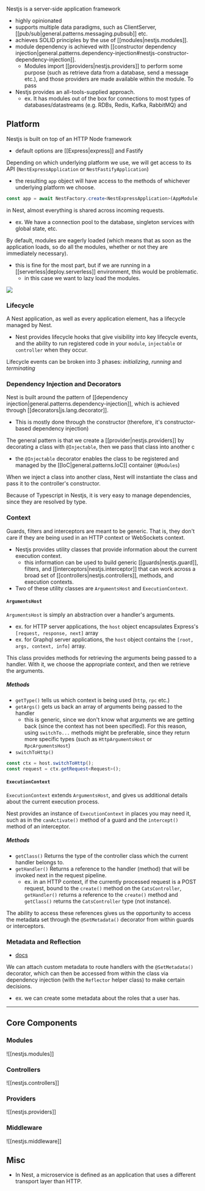 
Nestjs is a server-side application framework
- highly opinionated
- supports multiple data paradigms, such as ClientServer, [[pub/sub|general.patterns.messaging.pubsub]] etc.
- achieves SOLID principles by the use of [[modules|nestjs.modules]].
- module dependency is achieved with [[constructor dependency injection|general.patterns.dependency-injection#nestjs-constructor-dependency-injection]]. 
  - Modules import [[providers|nestjs.providers]] to perform some purpose (such as retrieve data from a database, send a message etc.), and those providers are made available within the module. To pass
- Nestjs provides an all-tools-supplied approach. 
  - ex. It has modules out of the box for connections to most types of databases/datastreams (e.g. RDBs, Redis, Kafka, RabbitMQ) and 

## Platform
Nestjs is built on top of an HTTP Node framework
- default options are [[Express|express]] and Fastify

Depending on which underlying platform we use, we will get access to its API (`NestExpressApplication` or `NestFastifyApplication`)
- the resulting `app` object will have access to the methods of whichever underlying platform we choose.
```ts
const app = await NestFactory.create<NestExpressApplication>(AppModule);
```

in Nest, almost everything is shared across incoming requests. 
- ex. We have a connection pool to the database, singleton services with global state, etc.

By default, modules are eagerly loaded (which means that as soon as the application loads, so do all the modules, whether or not they are immediately necessary).
- this is fine for the most part, but if we are running in a [[serverless|deploy.serverless]] environment, this would be problematic.
  - in this case we want to lazy load the modules.

![](/assets/images/2022-05-16-13-27-38.png)

### Lifecycle
A Nest application, as well as every application element, has a lifecycle managed by Nest. 
- Nest provides lifecycle hooks that give visibility into key lifecycle events, and the ability to run registered code in your `module`, `injectable` or `controller` when they occur.

Lifecycle events can be broken into 3 phases: *initializing*, *running* and *terminating*

### Dependency Injection and Decorators
Nest is built around the pattern of [[dependency injection|general.patterns.dependency-injection]], which is achieved through [[decorators|js.lang.decorator]].
- This is mostly done through the constructor (therefore, it's constructor-based dependency injection)

The general pattern is that we create a [[provider|nestjs.providers]] by decorating a class with `@Injectable`, then we pass that class into another c
- the `@Injectable` decorator enables the class to be registered and managed by the [[IoC|general.patterns.IoC]] container (`@Modules`)

When we inject a class into another class, Nest will instantiate the class and pass it to the controller's constructor.

Because of Typescript in Nestjs, it is very easy to manage dependencies, since they are resolved by type.

### Context
Guards, filters and interceptors are meant to be generic. That is, they don't care if they are being used in an HTTP context or WebSockets context.
- Nestjs provides utility classes that provide information about the current execution context.
  - this information can be used to build generic [[guards|nestjs.guard]], filters, and [[interceptors|nestjs.interceptor]] that can work across a broad set of [[controllers|nestjs.controllers]], methods, and execution contexts.
- Two of these utility classes are `ArgumentsHost` and `ExecutionContext`.

#### `ArgumentsHost`
`ArgumentsHost` is simply an abstraction over a handler's arguments.
- ex. for HTTP server applications, the `host` object encapsulates Express's `[request, response, next]` array
- ex. for Graphql server applications, the `host` object contains the `[root, args, context, info]` array.

This class provides methods for retrieving the arguments being passed to a handler. With it, we choose the appropriate context, and then we retrieve the arguments.

##### Methods
- `getType()` tells us which context is being used (`http`, `rpc` etc.)
- `getArgs()` gets us back an array of arguments being passed to the handler
  - this is generic, since we don't know what arguments we are getting back (since the context has not been specified). For this reason, using `switchTo...` methods might be preferable, since they return more specific types (such as `HttpArgumentsHost` or `RpcArgumentsHost`)
- `switchToHttp()`
```ts
const ctx = host.switchToHttp();
const request = ctx.getRequest<Request>();
```

#### `ExecutionContext`
`ExecutionContext` extends `ArgumentsHost`, and gives us additional details about the current execution process.

Nest provides an instance of `ExecutionContext` in places you may need it, such as in the `canActivate()` method of a guard and the `intercept()` method of an interceptor. 

##### Methods
- `getClass()` Returns the type of the controller class which the current handler belongs to.
- `getHandler()` Returns a reference to the handler (method) that will be invoked next in the request pipeline.
  - ex. in an HTTP context, if the currently processed request is a POST request, bound to the `create()` method on the `CatsController`, `getHandler()` returns a reference to the `create()` method and `getClass()` returns the `CatsController` type (not instance).

The ability to access these references gives us the opportunity to access the metadata set through the `@SetMetadata()` decorator from within guards or interceptors.

### Metadata and Reflection
- [docs](https://docs.nestjs.com/fundamentals/execution-context#reflection-and-metadata)

We can attach custom metadata to route handlers with the `@SetMetadata()` decorator, which can then be accessed from within the class via dependency injection (with the `Reflector` helper class) to make certain decisions.
- ex. we can create some metadata about the roles that a user has.


* * *

## Core Components
### Modules
![[nestjs.modules]]

### Controllers
![[nestjs.controllers]]

### Providers
![[nestjs.providers]]

### Middleware
![[nestjs.middleware]]

## Misc
- In Nest, a microservice is defined as an application that uses a different transport layer than HTTP.